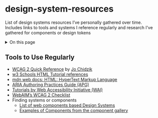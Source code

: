 # design-system-resources
List of design systems resources I’ve personally gathered over time. Includes links to tools and systems I reference regularly and research I've gathered for components or design tokens

<details>
<summary>On this page</summary>
  
* [Tools to Use Regularly](#tools) 
* Systems to reference
* Starting Material
* Design Tokens
* Components
  
</details>

## Tools to Use Regularly<a id='tools'></a>
* [WCAG 2 Quick Reference](https://3pha.com/wcag2/) by [Jo Chidzik](https://twitter.com/joechidzik)
* [w3 Schools HTML Tutorial references](https://www.w3schools.com/html/)
* [mdn web docs: HTML: HyperText Markup Language](https://developer.mozilla.org/en-US/docs/Web/HTML)
* [ARIA Authoring Practices Guide (APG)](https://www.w3.org/WAI/ARIA/apg/)
* [Tutorials by Web Accessibility Initiative (WAI)](https://www.w3.org/WAI/tutorials/)
* [WebAIM’s WCAG 2 Checklist](https://webaim.org/standards/wcag/checklist)
* Finding systems or components
  * [List of web components based Design Systems](https://webcomponents.today/design-systems/)
  * [Examples of Components from the component gallery](https://component.gallery/components/)
